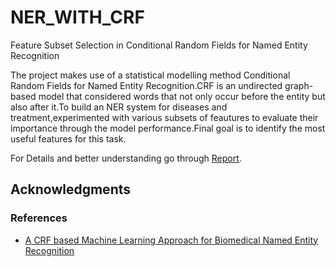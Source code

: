 # NER_WITH_CRF
Feature Subset Selection in Conditional Random Fields for Named Entity Recognition

The project makes use of a statistical modelling method Conditional Random Fields
for Named Entity Recognition.CRF is an undirected graph-based model that considered words that not only occur before the entity but also after it.To build an NER system for diseases and treatment,experimented with various subsets of feautures to
evaluate their importance through the model performance.Final goal is to identify the most useful features for this task.

For Details and better understanding go through [Report](https://github.com/venkma/NER_WITH_CRF/blob/master/Detailed_Report_NER_FINAL.pdf).


## Acknowledgments
### References
- [A CRF based Machine Learning Approach for
Biomedical Named Entity Recognition](https://ieeexplore.ieee.org/document/8057560)

